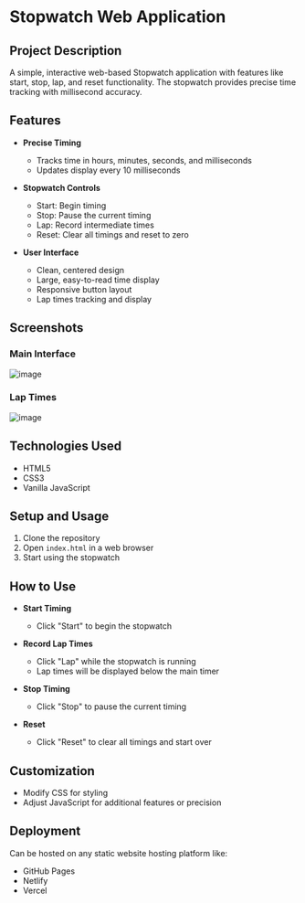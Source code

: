 # Stopwatch Web Application

## Project Description

A simple, interactive web-based Stopwatch application with features like start, stop, lap, and reset functionality. The stopwatch provides precise time tracking with millisecond accuracy.

## Features

- **Precise Timing**
  - Tracks time in hours, minutes, seconds, and milliseconds
  - Updates display every 10 milliseconds

- **Stopwatch Controls**
  - Start: Begin timing
  - Stop: Pause the current timing
  - Lap: Record intermediate times
  - Reset: Clear all timings and reset to zero

- **User Interface**
  - Clean, centered design
  - Large, easy-to-read time display
  - Responsive button layout
  - Lap times tracking and display

## Screenshots

### Main Interface
![image](https://github.com/user-attachments/assets/bcfda386-e076-47db-a342-9fd4d813a41a)


### Lap Times
![image](https://github.com/user-attachments/assets/0c822da1-0d4c-441c-8c30-e220e94c1182)


## Technologies Used

- HTML5
- CSS3
- Vanilla JavaScript

## Setup and Usage

1. Clone the repository
2. Open `index.html` in a web browser
3. Start using the stopwatch

## How to Use

- **Start Timing**
  - Click "Start" to begin the stopwatch

- **Record Lap Times**
  - Click "Lap" while the stopwatch is running
  - Lap times will be displayed below the main timer

- **Stop Timing**
  - Click "Stop" to pause the current timing

- **Reset**
  - Click "Reset" to clear all timings and start over

## Customization

- Modify CSS for styling
- Adjust JavaScript for additional features or precision

## Deployment

Can be hosted on any static website hosting platform like:
- GitHub Pages
- Netlify
- Vercel
